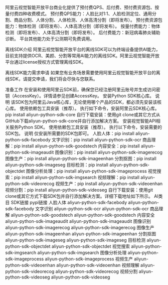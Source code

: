 

<!--
 * @version:
 * @Author:  StevenJokess https://github.com/StevenJokess
 * @Date: 2020-12-06 22:53:32
 * @LastEditors:  StevenJokess https://github.com/StevenJokess
 * @LastEditTime: 2020-12-06 23:23:56
 * @Description:
 * @TODO::
 * @Reference:https://help.aliyun.com/document_detail/143096.html?spm=a2c4g.11186623.6.548.1a4a53cblCY4Zg
 * https://developer.aliyun.com/article/778839?spm=a2c6h.12873581.0.dArticle778839.5de439932BzTaX&groupCode=viapi
 * https://help.aliyun.com/document_detail/182962.html?spm=a211p3.14020179.J_7524944390.13.738f4b58g1fD6Y
-->

阿里云视觉智能开放平台商业化提供了预付费QPS、后付费、预付费资源包、按量付费四种收费模式。
预付费QPS能力：人脸比对1:1、人脸检测定位、通用分割、商品分割、人体分割、人体检测、人体高清分割（即将发布）。
预付费资源包能力：物体检测（即将发布）、人体高清分割（即将发布）。
按量付费能力：物体检测（即将发布）、人体高清分割（即将发布）。
后付费能力：新冠病毒肺炎辅助诊断。
平台其他能力处于公测期可免费调用。

离线SDK介绍
阿里云视觉智能开放平台的离线SDK可以为终端设备提供AI能力，目前支持提供OCR、美颜、分割等常用AI能力的离线SDK。阿里云视觉智能开放平台通过license授权方式管理离线SDK。

离线SDK能力需求申请
如果您有业务场景需要使用阿里云视觉智能开放平台的离线SDK，请提交申请，我们将会尽快与您联系。


准备工作
在安装和使用阿里云SDK前，确保您已经注册阿里云账号并生成访问密钥（AccessKey）。详情请参见创建AccessKey。
安装Python SDK核心库。
说明 该SDK包为阿里云Java核心库，无论使用哪个产品的SDK，都必须先安装该核心库。
使用依赖包工具安装（推荐）。
执行如下命令，安装阿里云SDK核心库。
pip install aliyun-python-sdk-core
自行下载安装：使用git clone或其它方式从GitHub下载aliyun-python-sdk-core并自行添加解决方案。
安装视觉智能API相关服务Python SDK。
使用依赖包工具安装（推荐）。
执行以下命令，安装需要的SDK包。
说明 仅安装所需要的SDK包即可。
人脸人体：pip install aliyun-python-sdk-facebody
文字识别：pip install aliyun-python-sdk-ocr
商品理解：pip install aliyun-python-sdk-goodstech
内容安全：pip install aliyun-python-sdk-imageaudit
图像识别：pip install aliyun-python-sdk-imagerecog
图像生产：pip install aliyun-python-sdk-imageenhan
分割抠图：pip install aliyun-python-sdk-imageseg
目标检测：pip install aliyun-python-sdk-objectdet
图像分析处理：pip install aliyun-python-sdk-imageprocess
视觉搜索：pip install aliyun-python-sdk-imgsearch
视频理解：pip install aliyun-python-sdk-videorecog
视频生产：pip install aliyun-python-sdk-videoenhan
视频分割：pip install aliyun-python-sdk-videoseg
自行下载安装：使用git clone或其它方式下载SDK包并自行添加解决方案。详细下载地址如下所示。
AI类目	SDK链接	pypi链接
人脸人体	aliyun-python-sdk-facebody	aliyun-python-sdk-facebody
文字识别	aliyun-python-sdk-ocr	aliyun-python-sdk-ocr
商品理解	aliyun-python-sdk-goodstech	aliyun-python-sdk-goodstech
内容安全	aliyun-python-sdk-imageaudit	aliyun-python-sdk-imageaudit
图像识别	aliyun-python-sdk-imagerecog	aliyun-python-sdk-imagerecog
图像生产	aliyun-python-sdk-imageenhan	aliyun-python-sdk-imageenhan
分割抠图	aliyun-python-sdk-imageseg	aliyun-python-sdk-imageseg
目标检测	aliyun-python-sdk-objectdet	aliyun-python-sdk-objectdet
视觉搜索	aliyun-python-sdk-imgsearch	aliyun-python-sdk-imgsearch
图像分析处理	aliyun-python-sdk-imageprocess	aliyun-python-sdk-imageprocess
视频生产	aliyun-python-sdk-videoenhan	aliyun-python-sdk-videoenhan
视频理解	aliyun-python-sdk-videorecog	aliyun-python-sdk-videorecog
视频分割	aliyun-python-sdk-videoseg	aliyun-python-sdk-videoseg
